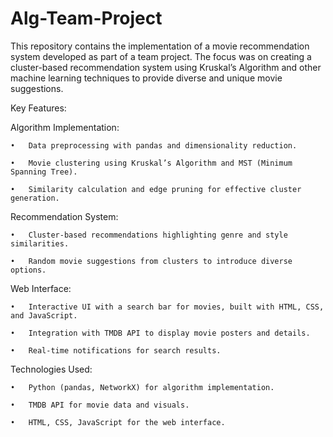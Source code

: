 # Alg-Team-Project
This repository contains the implementation of a movie recommendation system developed as part of a team project. The focus was on creating a cluster-based recommendation system using Kruskal’s Algorithm and other machine learning techniques to provide diverse and unique movie suggestions.

Key Features:

Algorithm Implementation:
	
 	•	Data preprocessing with pandas and dimensionality reduction.
	
	•	Movie clustering using Kruskal’s Algorithm and MST (Minimum Spanning Tree).
	
 	•	Similarity calculation and edge pruning for effective cluster generation.
 
Recommendation System:
	
 	•	Cluster-based recommendations highlighting genre and style similarities.
	
	•	Random movie suggestions from clusters to introduce diverse options.

Web Interface:
	
 	•	Interactive UI with a search bar for movies, built with HTML, CSS, and JavaScript.
	
 	•	Integration with TMDB API to display movie posters and details.
	
 	•	Real-time notifications for search results.

Technologies Used:
	
 	•	Python (pandas, NetworkX) for algorithm implementation.
	
 	•	TMDB API for movie data and visuals.
	
 	•	HTML, CSS, JavaScript for the web interface.
